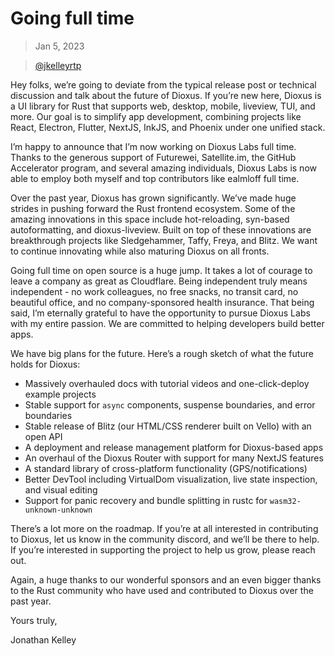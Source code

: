 # Going full time

> Jan 5, 2023

> [@jkelleyrtp](https://github.com/jkelleyrtp)


Hey folks, we’re going to deviate from the typical release post or technical discussion and talk about the future of Dioxus. If you’re new here, Dioxus is a UI library for Rust that supports web, desktop, mobile, liveview, TUI, and more. Our goal is to simplify app development, combining projects like React, Electron, Flutter, NextJS, InkJS, and Phoenix under one unified stack.

I’m happy to announce that I’m now working on Dioxus Labs full time. Thanks to the generous support of Futurewei, Satellite.im, the GitHub Accelerator program, and several amazing individuals, Dioxus Labs is now able to employ both myself and top contributors like ealmloff full time.

Over the past year, Dioxus has grown significantly. We’ve made huge strides in pushing forward the Rust frontend ecosystem. Some of the amazing innovations in this space include hot-reloading, syn-based autoformatting, and dioxus-liveview. Built on top of these innovations are breakthrough projects like Sledgehammer, Taffy, Freya, and Blitz. We want to continue innovating while also maturing Dioxus on all fronts.

Going full time on open source is a huge jump. It takes a lot of courage to leave a company as great as Cloudflare. Being independent truly means independent - no work colleagues, no free snacks, no transit card, no beautiful office, and no company-sponsored health insurance. That being said, I’m eternally grateful to have the opportunity to pursue Dioxus Labs with my entire passion. We are committed to helping developers build better apps.

We have big plans for the future. Here’s a rough sketch of what the future holds for Dioxus:

- Massively overhauled docs with tutorial videos and one-click-deploy example projects
- Stable support for `async` components, suspense boundaries, and error boundaries
- Stable release of Blitz (our HTML/CSS renderer built on Vello) with an open API
- A deployment and release management platform for Dioxus-based apps
- An overhaul of the Dioxus Router with support for many NextJS features
- A standard library of cross-platform functionality (GPS/notifications)
- Better DevTool including VirtualDom visualization, live state inspection, and visual editing
- Support for panic recovery and bundle splitting in rustc for `wasm32-unknown-unknown`

There’s a lot more on the roadmap. If you’re at all interested in contributing to Dioxus, let us know in the community discord, and we’ll be there to help. If you’re interested in supporting the project to help us grow, please reach out.

Again, a huge thanks to our wonderful sponsors and an even bigger thanks to the Rust community who have used and contributed to Dioxus over the past year.

Yours truly,

Jonathan Kelley

